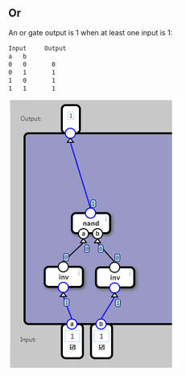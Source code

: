 ## Or

An or gate output is 1 when at least one input is 1:


	Input	  Output
	a	b	
	0	0		0
	0	1		1
	1	0		1
	1	1		1


![](03.png)